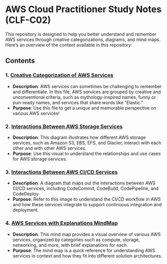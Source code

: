 # AWS Cloud Practitioner Study Notes (CLF-C02)

This repository is designed to help you better understand and remember AWS services through creative categorizations, diagrams, and mind maps. Here’s an overview of the content available in this repository:

## Contents

### 1. [Creative Categorization of AWS Services](Creative%20AWS%20Services%20Categorization.md)
   - **Description**: AWS services can sometimes be challenging to remember and differentiate. In this file, AWS services are grouped by creative and unconventional criteria, such as mythology-inspired names, funny or pun-ready names, and services that share words like "Elastic."
   - **Purpose**: Use this file to get a unique and memorable perspective on various AWS services!

### 2. [Interactions Between AWS Storage Services](Interactions%20Between%20AWS%20Storage%20Services.png)
   - **Description**: This diagram illustrates how different AWS storage services, such as Amazon S3, EBS, EFS, and Glacier, interact with each other and with other AWS services.
   - **Purpose**: Use this visual to understand the relationships and use cases for AWS storage services.

### 3. [Interactions Between AWS CI/CD Services](Interactions%20Between%20AWS%20CI_CD%20Services.png)
   - **Description**: A diagram that maps out the interactions between AWS CI/CD services, including CodeCommit, CodeBuild, CodePipeline, and CodeDeploy.
   - **Purpose**: Refer to this image to understand the CI/CD workflow in AWS and how these services integrate to support continuous integration and deployment.

### 4. [AWS Services with Explanations MindMap](AWS%20Services%20with%20Explanations%20MindMap.png)
   - **Description**: This mind map provides a visual overview of various AWS services, organized by categories such as compute, storage, networking, and more, with brief explanations for each.
   - **Purpose**: The mind map is a quick reference for understanding AWS services in context and how they fit into different solution architectures.
